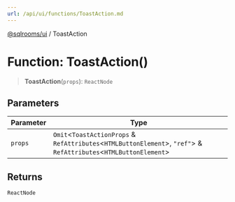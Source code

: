 ```yaml
---
url: /api/ui/functions/ToastAction.md
---
```

[@sqlrooms/ui](../index.md) / ToastAction

# Function: ToastAction()

> **ToastAction**(`props`): `ReactNode`

## Parameters

| Parameter | Type |
| ------ | ------ |
| `props` | `Omit`<`ToastActionProps` & `RefAttributes`<`HTMLButtonElement`>, `"ref"`> & `RefAttributes`<`HTMLButtonElement`> |

## Returns

`ReactNode`
